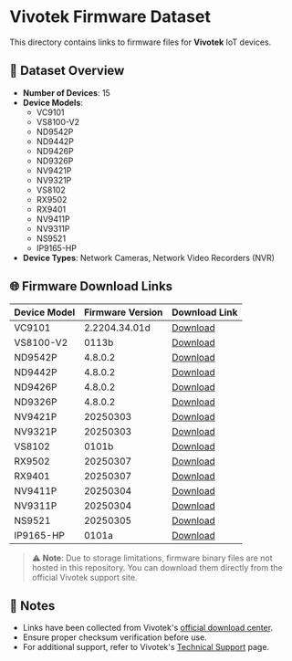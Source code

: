 # Vivotek Firmware Dataset

This directory contains links to firmware files for **Vivotek** IoT devices.

## 🔢 Dataset Overview

- **Number of Devices**: 15
- **Device Models**:
  - VC9101
  - VS8100-V2
  - ND9542P
  - ND9442P
  - ND9426P
  - ND9326P
  - NV9421P
  - NV9321P
  - VS8102
  - RX9502
  - RX9401
  - NV9411P
  - NV9311P
  - NS9521
  - IP9165-HP
- **Device Types**: Network Cameras, Network Video Recorders (NVR)

## 🌐 Firmware Download Links

| Device Model | Firmware Version | Download Link |
|--------------|------------------|---------------|
| VC9101       | 2.2204.34.01d    | [Download](https://www.vivotek.com/products/network_cameras/application_camera/vc9101?subcategory=Firmware&tab=download) |
| VS8100-V2    | 0113b            | [Download](https://www.vivotek.com/products/network_cameras/thermal/vs8100-v2?subcategory=Firmware&tab=download) |
| ND9542P      | 4.8.0.2          | [Download](https://www.vivotek.com/resource/download_center/product?product_category_eq=Network+Video+Recorder+and+Appliance) |
| ND9442P      | 4.8.0.2          | [Download](https://www.vivotek.com/resource/download_center/product?product_category_eq=Network+Video+Recorder+and+Appliance) |
| ND9426P      | 4.8.0.2          | [Download](https://www.vivotek.com/resource/download_center/product?product_category_eq=Network+Video+Recorder+and+Appliance) |
| ND9326P      | 4.8.0.2          | [Download](https://www.vivotek.com/resource/download_center/product?product_category_eq=Network+Video+Recorder+and+Appliance) |
| NV9421P      | 20250303         | [Download](https://www.vivotek.com/resource/download_center/product?product_category_eq=Network+Video+Recorder+and+Appliance) |
| NV9321P      | 20250303         | [Download](https://www.vivotek.com/resource/download_center/product?product_category_eq=Network+Video+Recorder+and+Appliance) |
| VS8102       | 0101b            | [Download](https://www.vivotek.com/resource/download_center/product?product_category_eq=Network+Video+Recorder+and+Appliance) |
| RX9502       | 20250307         | [Download](https://www.vivotek.com/resource/download_center/product?product_category_eq=Network+Video+Recorder+and+Appliance) |
| RX9401       | 20250307         | [Download](https://www.vivotek.com/resource/download_center/product?product_category_eq=Network+Video+Recorder+and+Appliance) |
| NV9411P      | 20250304         | [Download](https://www.vivotek.com/resource/download_center/product?product_category_eq=Network+Video+Recorder+and+Appliance) |
| NV9311P      | 20250304         | [Download](https://www.vivotek.com/resource/download_center/product?product_category_eq=Network+Video+Recorder+and+Appliance) |
| NS9521       | 20250305         | [Download](https://www.vivotek.com/resource/download_center/product?product_category_eq=Network+Video+Recorder+and+Appliance) |
| IP9165-HP    | 0101a            | [Download](https://www.vivotek.com/resource/download_center/product?product_category_eq=Network+Video+Recorder+and+Appliance) |

> ⚠️ **Note**: Due to storage limitations, firmware binary files are not hosted in this repository. You can download them directly from the official Vivotek support site.

## 📝 Notes

- Links have been collected from Vivotek's [official download center](https://www.vivotek.com/resource/download_center).
- Ensure proper checksum verification before use.
- For additional support, refer to Vivotek's [Technical Support](https://www.vivotek.com/contact_us/technical_support) page.
